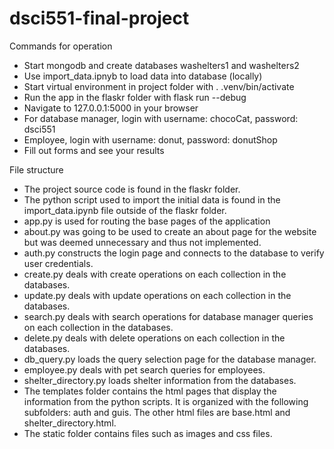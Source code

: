 # dsci551-final-project
Commands for operation
- Start mongodb and create databases washelters1 and washelters2
- Use import_data.ipnyb to load data into database (locally)
- Start virtual environment in project folder with . .venv/bin/activate
- Run the app in the flaskr folder with flask run --debug
- Navigate to 127.0.0.1:5000 in your browser
- For database manager, login with username: chocoCat, password: dsci551
- Employee, login with username: donut, password: donutShop
- Fill out forms and see your results

File structure
- The project source code is found in the flaskr folder.
- The python script used to import the initial data is found in the import_data.ipynb file outside of the flaskr folder.
- app.py is used for routing the base pages of the application
- about.py was going to be used to create an about page for the website but was deemed unnecessary and thus not implemented.
- auth.py constructs the login page and connects to the database to verify user credentials.
- create.py deals with create operations on each collection in the databases.
- update.py deals with update operations on each collection in the databases.
- search.py deals with search operations for database manager queries on each collection in the databases.
- delete.py deals with delete operations on each collection in the databases.
- db_query.py loads the query selection page for the database manager.
- employee.py deals with pet search queries for employees.
- shelter_directory.py loads shelter information from the databases.
- The templates folder contains the html pages that display the information from the python scripts. It is organized with the following subfolders: auth and guis. The other html files are base.html and shelter_directory.html.
- The static folder contains files such as images and css files.
